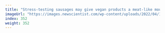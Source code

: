 ```yaml
---
title: "Stress-testing sausages may give vegan products a meat-like mouthfeel"
imageUrl: "https://images.newscientist.com/wp-content/uploads/2022/04/12132615/SEI_98340764.jpg?width=600"
index: 352
weight: 352
---
```

